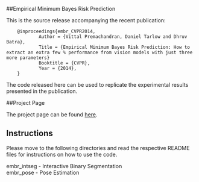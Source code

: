 ##Empirical Minimum Bayes Risk Prediction

This is the source release accompanying the recent publication:

        @inproceedings{embr_CVPR2014,
                Author = {Vittal Premachandran, Daniel Tarlow and Dhruv Batra},
                Title = {Empirical Minimum Bayes Risk Prediction: How to extract an extra few % performance from vision models with just three more parameters}
                Booktitle = {CVPR},
                Year = {2014},
        }

The code released here can be used to replicate the experimental results presented in the publication.

##Project Page

The project page can be found [here](https://filebox.ece.vt.edu/~vittal/embr/index.html).

## Instructions

Please move to the following directories and read the respective README files for instructions on how to use the code.

embr_intseg - Interactive Binary Segmentation<br/>
embr_pose   - Pose Estimation
